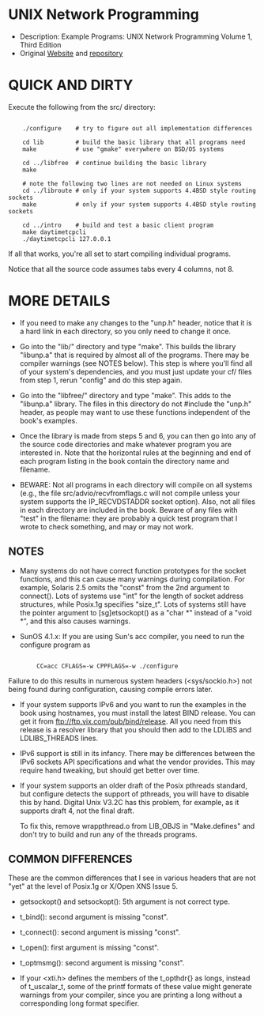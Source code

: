 # UNIX Network Programming
* Description: Example Programs: UNIX Network Programming Volume 1, Third Edition
* Original [Website](http://unpbook.com/) and [repository](https://github.com/unpbook/unpv13e)

QUICK AND DIRTY
===============

Execute the following from the src/ directory:
<pre><code>
    ./configure    # try to figure out all implementation differences

    cd lib         # build the basic library that all programs need
    make           # use "gmake" everywhere on BSD/OS systems

    cd ../libfree  # continue building the basic library
    make

    # note the following two lines are not needed on Linux systems
    cd ../libroute # only if your system supports 4.4BSD style routing sockets
    make           # only if your system supports 4.4BSD style routing sockets

    cd ../intro    # build and test a basic client program
    make daytimetcpcli
    ./daytimetcpcli 127.0.0.1
</code></pre>
If all that works, you're all set to start compiling individual programs.

Notice that all the source code assumes tabs every 4 columns, not 8.

MORE DETAILS
============

- If you need to make any changes to the "unp.h" header, notice that it
  is a hard link in each directory, so you only need to change it once.

- Go into the "lib/" directory and type "make".  This builds the library
  "libunp.a" that is required by almost all of the programs.  There may
  be compiler warnings (see NOTES below).  This step is where you'll find
  all of your system's dependencies, and you must just update your cf/
  files from step 1, rerun "config" and do this step again.

- Go into the "libfree/" directory and type "make".  This adds to the
  "libunp.a" library.  The files in this directory do not #include
  the "unp.h" header, as people may want to use these functions
  independent of the book's examples.

- Once the library is made from steps 5 and 6, you can then go into any
  of the source code directories and make whatever program you are
  interested in.  Note that the horizontal rules at the beginning and
  end of each program listing in the book contain the directory name and
  filename.

- BEWARE: Not all programs in each directory will compile on all systems
  (e.g., the file src/advio/recvfromflags.c will not compile unless your
  system supports the IP_RECVDSTADDR socket option).  Also, not all files
  in each directory are included in the book.  Beware of any files with
  "test" in the filename: they are probably a quick test program that I
  wrote to check something, and may or may not work.

NOTES
-----

- Many systems do not have correct function prototypes for the socket
  functions, and this can cause many warnings during compilation.
  For example, Solaris 2.5 omits the "const" from the 2nd argument
  to connect().  Lots of systems use "int" for the length of socket
  address structures, while Posix.1g specifies "size_t".  Lots of
  systems still have the pointer argument to [sg]etsockopt() as a
  "char *" instead of a "void *", and this also causes warnings.

- SunOS 4.1.x: If you are using Sun's acc compiler, you need to run
  the configure program as
<pre><code>
        CC=acc CFLAGS=-w CPPFLAGS=-w ./configure
</code></pre>
  Failure to do this results in numerous system headers (<sys/sockio.h>)
  not being found during configuration, causing compile errors later.

- If your system supports IPv6 and you want to run the examples in the
  book using hostnames, you must install the latest BIND release.  You
  can get it from ftp://ftp.vix.com/pub/bind/release.  All you need from
  this release is a resolver library that you should then add to the
  LDLIBS and LDLIBS_THREADS lines.

- IPv6 support is still in its infancy.  There may be differences
  between the IPv6 sockets API specifications and what the vendor
  provides.  This may require hand tweaking, but should get better
  over time.

- If your system supports an older draft of the Posix pthreads standard,
  but configure detects the support of pthreads, you will have to disable
  this by hand.  Digital Unix V3.2C has this problem, for example, as it
  supports draft 4, not the final draft.

  To fix this, remove wrappthread.o from LIB_OBJS in "Make.defines" and
  don't try to build and run any of the threads programs.

COMMON DIFFERENCES
------------------

These are the common differences that I see in various headers that are
not "yet" at the level of Posix.1g or X/Open XNS Issue 5.

- getsockopt() and setsockopt(): 5th argument is not correct type.

- t_bind(): second argument is missing "const".

- t_connect(): second argument is missing "const".

- t_open(): first argument is missing "const".

- t_optmsmg(): second argument is missing "const".

- If your <xti.h> defines the members of the t_opthdr{} as longs,
  instead of t_uscalar_t, some of the printf formats of these value
  might generate warnings from your compiler, since you are printing
  a long without a corresponding long format specifier.
